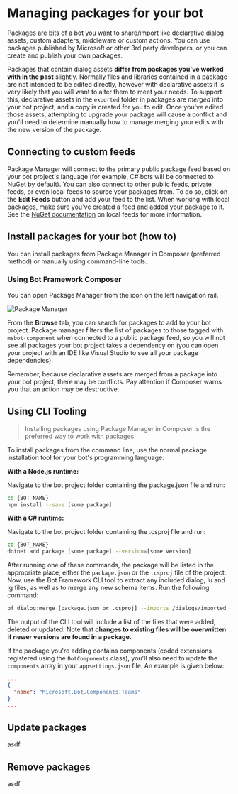# Managing packages for your bot

Packages are bits of a bot you want to share/import like declarative dialog assets, custom adapters, middleware or custom actions. You can use packages published by Microsoft or other 3rd party developers, or you can create and publish your own packages.

Packages that contain dialog assets **differ from packages you've worked with in the past** slightly. Normally files and libraries contained in a package are not intended to be edited directly, however with declarative assets it is very likely that you will want to alter them to meet your needs. To support this, declarative assets in the `exported` folder in packages are _merged_ into your bot project, and a copy is created for you to edit. Once you've edited those assets, attempting to upgrade your package will cause a conflict and you'll need to determine manually how to manage merging your edits with the new version of the package.

## Connecting to custom feeds

Package Manager will connect to the primary public package feed based on your bot project's language (for example, C# bots will be connected to NuGet by default). You can also connect to other public feeds, private feeds, or even local feeds to source your packages from. To do so, click on the **Edit Feeds** button and add your feed to the list. When working with local packages, make sure you've created a feed and added your package to it. See the [NuGet documentation](https://docs.microsoft.com/en-us/nuget/hosting-packages/local-feeds) on local feeds for more information.

## Install packages for your bot (how to)

You can install packages from Package Manager in Composer (preferred method) or manually using command-line tools.

### Using Bot Framework Composer

You can open Package Manager from the icon on the left navigation rail.

![Package Manager](/assets/packageManager.png)

From the **Browse** tab, you can search for packages to add to your bot project. Package manager filters the list of packages to those tagged with `msbot-component` when connected to a public package feed, so you will not see all packages your bot project takes a dependency on (you can open your project with an IDE like Visual Studio to see all your package dependencies).

Remember, because declarative assets are merged from a package into your bot project, there may be conflicts. Pay attention if Composer warns you that an action may be destructive.

## Using CLI Tooling

> Installing packages using Package Manager in Composer is the preferred way to work with packages.

To install packages from the command line, use the normal package installation tool for your bot's programming language:

**With a Node.js runtime:**

Navigate to the bot project folder containing the package.json file and run:

```bash
cd {BOT_NAME}
npm install --save [some package]
```

**With a C# runtime:**

Navigate to the bot project folder containing the .csproj file and run:

```bash
cd {BOT_NAME}
dotnet add package [some package] --version=[some version]
```

After running one of these commands, the package will be listed in the appropriate place, either the `package.json` or the `.csproj` file of the project. Now, use the Bot Framework CLI tool to extract any included dialog, lu and lg files, as well as to merge any new schema items. Run the following command:

```bash
bf dialog:merge [package.json or .csproj] --imports /dialogs/imported --output /schemas/sdk
```

The output of the CLI tool will include a list of the files that were added, deleted or updated. Note that **changes to existing files will be overwritten if newer versions are found in a package.**

If the package you're adding contains components (coded extensions registered using the `BotComponents` class), you'll also need to update the `components` array in your `appsettings.json` file. An example is given below:

```json
...
{
  "name": "Microsoft.Bot.Components.Teams"
}
...
```

## Update packages

asdf

## Remove packages

asdf
